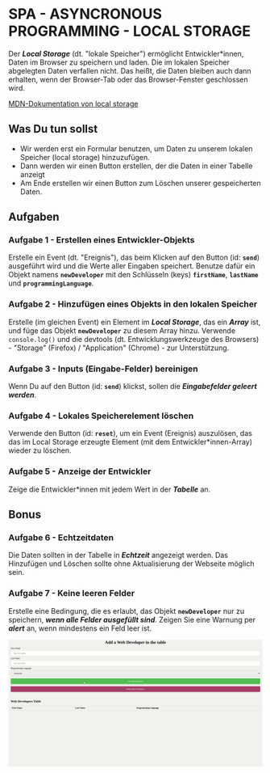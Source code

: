 # SPA - ASYNCRONOUS PROGRAMMING - LOCAL STORAGE

Der **_Local Storage_** (dt. "lokale Speicher") ermöglicht Entwickler\*innen, Daten im Browser zu speichern und laden. Die im lokalen Speicher abgelegten Daten verfallen nicht. Das heißt, die Daten bleiben auch dann erhalten, wenn der Browser-Tab oder das Browser-Fenster geschlossen wird.

[MDN-Dokumentation von local storage](https://developer.mozilla.org/en-US/docs/Web/API/Window/localStorage)

## Was Du tun sollst

-  Wir werden erst ein Formular benutzen, um Daten zu unserem lokalen Speicher (local storage) hinzuzufügen.
-  Dann werden wir einen Button erstellen, der die Daten in einer Tabelle anzeigt
-  Am Ende erstellen wir einen Button zum Löschen unserer gespeicherten Daten.

## Aufgaben

### Aufgabe 1 - Erstellen eines Entwickler-Objekts

Erstelle ein Event (dt. "Ereignis"), das beim Klicken auf den Button (id: **`send`**) ausgeführt wird und die Werte aller Eingaben speichert. Benutze dafür ein Objekt namens **`newDeveloper`** mit den Schlüsseln (keys) **`firstName`**, **`lastName`** und **`programmingLanguage`**.

### Aufgabe 2 - Hinzufügen eines Objekts in den lokalen Speicher

Erstelle (im gleichen Event) ein Element im **_Local Storage_**, das ein **_Array_** ist, und füge das Objekt **`newDeveloper`** zu diesem Array hinzu.
Verwende `console.log()` und die devtools (dt. Entwicklungswerkzeuge des Browsers) - "Storage" (Firefox) / "Application" (Chrome) - zur Unterstützung.

### Aufgabe 3 - Inputs (Eingabe-Felder) bereinigen

Wenn Du auf den Button (id: **`send`**) klickst, sollen die **_Eingabefelder geleert werden_**.

### Aufgabe 4 - Lokales Speicherelement löschen

Verwende den Button (id: **`reset`**), um ein Event (Ereignis) auszulösen, das das im Local Storage erzeugte Element (mit dem Entwickler\*innen-Array) wieder zu löschen.

### Aufgabe 5 - Anzeige der Entwickler

Zeige die Entwickler\*innen mit jedem Wert in der **_Tabelle_** an.

## Bonus

### Aufgabe 6 - Echtzeitdaten

Die Daten sollten in der Tabelle in **_Echtzeit_** angezeigt werden. Das Hinzufügen und Löschen sollte ohne Aktualisierung der Webseite möglich sein.

### Aufgabe 7 - Keine leeren Felder

Erstelle eine Bedingung, die es erlaubt, das Objekt **`newDeveloper`** nur zu speichern, **_wenn alle Felder ausgefüllt sind_**.
Zeigen Sie eine Warnung per **_alert_** an, wenn mindestens ein Feld leer ist.

![JavaScript SPA-DOM-EVENT-BUBBLING Anfänger](./assets/local-storage.gif)
